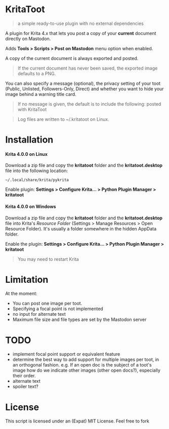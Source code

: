 # KritaToot

> a simple ready-to-use plugin with no external dependencies

A plugin for Krita 4.x that lets you post a copy of your **current** document directly on Mastodon.

Adds **Tools > Scripts > Post on Mastodon** menu option when enabled. 

A copy of the current document is always exported and posted. 

> If the current document has never been saved, the exported image defaults to a PNG.

You can also specify a message (optional), the privacy setting of your toot (Public, Unlisted, Followers-Only, Direct) and whether you want to hide your image behind a warning title card.

> If no message is given, the default is to include the following: posted with KritaToot

> Log files are written to ~/.kritatoot on Linux.

# Installation


#### Krita 4.0.0 on Linux

Download a zip file and copy the **kritatoot** folder and the **kritatoot.desktop** file into the following location:

~~~
~/.local/share/krita/pykrita
~~~

Enable plugin: **Settings > Configure Krita... > Python Plugin Manager > kritatoot**

#### Krita 4.0.0 on Windows

Download a zip file and copy the **kritatoot** folder and the **kritatoot.desktop** file into Krita's *Resource Folder* (Settings > Manage Resources > Open Resource Folder). It's usually a folder somewhere in the hidden AppData folder.


Enable the plugin: **Settings > Configure Krita... > Python Plugin Manager > kritatoot**

> You may need to restart Krita



# Limitation

At the moment:

* You can post one image per toot.
* Specifying a focal point is not implemented
* no input for alternate text
* Maximum file size and file types are set by the Mastodon server


# TODO

* implement focal point support or equivalent feature
* determine the best way to add support for multiple images per toot, in an orthogonal fashion. e.g. If an open doc is the subject of a toot's image how do we indicate other images (other open docs?), especially their order.
* alternate text
* spoiler text?

# License

This script is licensed under an (Expat) MIT License. Feel free to fork
